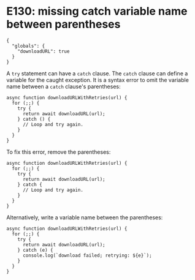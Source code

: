 # E130: missing catch variable name between parentheses

```config-for-examples
{
  "globals": {
    "downloadURL": true
  }
}
```

A `try` statement can have a `catch` clause. The `catch` clause can define a
variable for the caught exception. It is a syntax error to omit the variable
name between a `catch` clause's parentheses:

    async function downloadURLWithRetries(url) {
      for (;;) {
        try {
          return await downloadURL(url);
        } catch () {
          // Loop and try again.
        }
      }
    }

To fix this error, remove the parentheses:

    async function downloadURLWithRetries(url) {
      for (;;) {
        try {
          return await downloadURL(url);
        } catch {
          // Loop and try again.
        }
      }
    }

Alternatively, write a variable name between the parentheses:

    async function downloadURLWithRetries(url) {
      for (;;) {
        try {
          return await downloadURL(url);
        } catch (e) {
          console.log(`download failed; retrying: ${e}`);
        }
      }
    }
